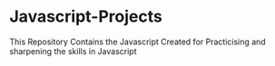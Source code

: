 # Javascript-Projects

This Repository Contains the Javascript Created for Practicising and sharpening the skills in Javascript
